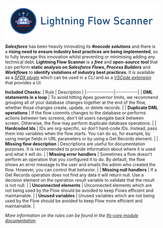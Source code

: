 [![Lightning Flow Scanner Banner](docs/images/banner.png)](https://github.com/Force-Config-Control/.github)

_**Salesforce**_ has been heavily innovating its **_#nocode solutions_** and there is a **rising need to ensure industry best practices are being implemented**, so to fully leverage this innovation whilst preventing or minimising adding any technical debt. **Lightning Flow Scanner** is a **_free_** and _**open-source**_ **tool** that can perform **static analysis on _Salesforce Flows_, _Process Builders_** and **_Workflows_** to **identify violations of industry best practices**. It is available  as a _[SFDX plugin](https://www.npmjs.com/package/lightning-flow-scanner)_ which can be used in a _CLI_ and as a _[VSCode extension](https://marketplace.visualstudio.com/items?itemName=ForceConfigControl.lightningflowscanner)_ that provides a _UI_. 

**Included Checks:**
| Rule       | Description |
|--------------|:-----------|
| **DML statements in a loop** |  To avoid hitting Apex governor limits, we recommend grouping all of your database changes together at the end of the flow, whether those changes create, update, or delete records. |
| **Duplicate DML operations** |   If the flow commits changes to the database or performs actions between two screens, don't let users navigate back between screen. Otherwise, the flow may perform duplicate database operations. |
| **Hardcoded Ids** |  IDs are org-specific, so don’t hard-code IDs. Instead, pass them into variables when the flow starts. You can do so, for example, by using merge fields in URL parameters or by using a Get Records element. |
| **Missing flow description** |   Descriptions are useful for documentation purposes. It is recommended to provide information about where it is used and what it will do. |
| **Missing error handlers** |  Sometimes a flow doesn’t perform an operation that you configured it to do. By default, the flow shows an error message to the user and emails the admin who created the flow. However, you can control that behavior. |
| **Missing null handlers**      |   If a Get Records operation does not find any data it will return null. Use a decision element on the operation result variable to validate that the result is not null. |
| **Unconnected elements** |  Unconnected elements which are not being used by the Flow should be avoided to keep Flows efficient and maintainable. |
| **Unused variables**      |  Unused variables which are not being used by the Flow should be avoided to keep Flow more efficient and maintainable. |

_More information on the rules can be found in the [lfs-core module documentation](https://github.com/Force-Config-Control/lightning-flow-scanner-core)._

